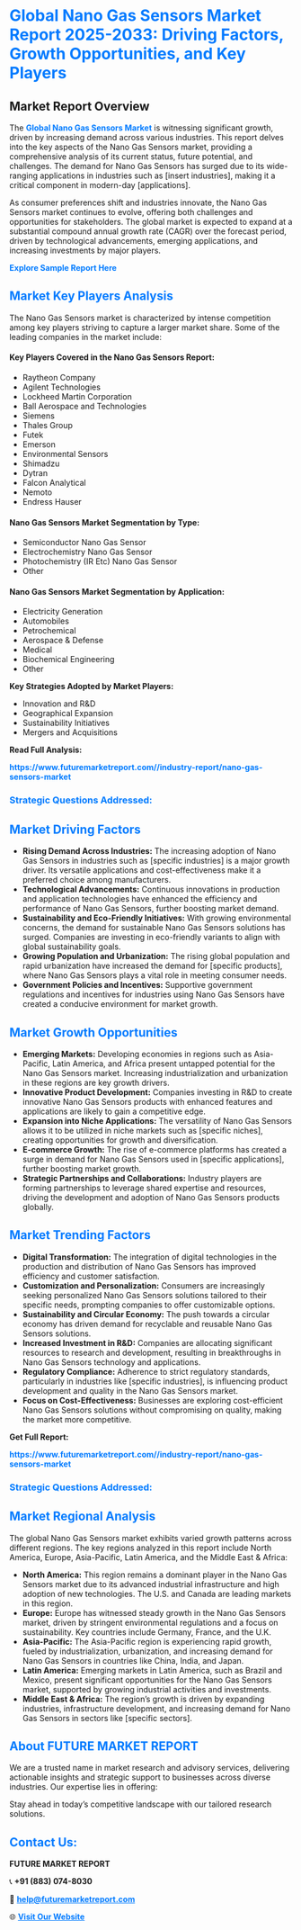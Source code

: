 <h1 style="color: #007BFF;">Global Nano Gas Sensors Market Report 2025-2033: Driving Factors, Growth Opportunities, and Key Players</h1>

<section id="overview">
<h2>Market Report Overview</h2>
<p>The <a href="https://www.futuremarketreport.com//industry-report/nano-gas-sensors-market" style="color: #007BFF; text-decoration: none;"><strong>Global Nano Gas Sensors Market</strong></a> is witnessing significant growth, driven by increasing demand across various industries. This report delves into the key aspects of the Nano Gas Sensors market, providing a comprehensive analysis of its current status, future potential, and challenges. The demand for Nano Gas Sensors has surged due to its wide-ranging applications in industries such as [insert industries], making it a critical component in modern-day [applications].</p>
<p>As consumer preferences shift and industries innovate, the Nano Gas Sensors market continues to evolve, offering both challenges and opportunities for stakeholders. The global market is expected to expand at a substantial compound annual growth rate (CAGR) over the forecast period, driven by technological advancements, emerging applications, and increasing investments by major players.</p>
</section>

<section id="overview">
<p><a href="https://www.futuremarketreport.com//request-sample/reportId=76138" style="color: #007BFF; text-decoration: none;"><strong>Explore Sample Report Here</strong></a></p>
</section>

<section id="key-players">
<h2 style="color: #007BFF;">Market Key Players Analysis</h2>
<p>The Nano Gas Sensors market is characterized by intense competition among key players striving to capture a larger market share. Some of the leading companies in the market include:</p>
<h4>Key Players Covered in the Nano Gas Sensors Report:</h4>
<ul><li>Raytheon Company</li><li>Agilent Technologies</li><li>Lockheed Martin Corporation</li><li>Ball Aerospace and Technologies</li><li>Siemens</li><li>Thales Group</li><li>Futek</li><li>Emerson</li><li>Environmental Sensors</li><li>Shimadzu</li><li>Dytran</li><li>Falcon Analytical</li><li>Nemoto</li><li>Endress Hauser</li></ul>
<h4>Nano Gas Sensors Market Segmentation by Type:</h4>
<ul><li>Semiconductor Nano Gas Sensor</li><li>Electrochemistry Nano Gas Sensor</li><li>Photochemistry (IR Etc) Nano Gas Sensor</li><li>Other</li></ul>

<h4>Nano Gas Sensors Market Segmentation by Application:</h4>
<ul><li>Electricity Generation</li><li>Automobiles</li><li>Petrochemical</li><li>Aerospace &amp; Defense</li><li>Medical</li><li>Biochemical Engineering</li><li>Other</li></ul>
<p><strong>Key Strategies Adopted by Market Players:</strong></p>
<ul>
<li>Innovation and R&D</li>
<li>Geographical Expansion</li>
<li>Sustainability Initiatives</li>
<li>Mergers and Acquisitions</li>
</ul>
</section>

<section>
<p><strong>Read Full Analysis: </strong></p><a href="https://www.futuremarketreport.com//industry-report/nano-gas-sensors-market" style="color: #007BFF; text-decoration: none;"><strong>https://www.futuremarketreport.com//industry-report/nano-gas-sensors-market</strong></a>
<h3 style="color: #007BFF;">Strategic Questions Addressed:</h3>
</section>

<section id="driving-factors">
<h2 style="color: #007BFF;">Market Driving Factors</h2>
<ul>
<li><strong>Rising Demand Across Industries:</strong> The increasing adoption of Nano Gas Sensors in industries such as [specific industries] is a major growth driver. Its versatile applications and cost-effectiveness make it a preferred choice among manufacturers.</li>
<li><strong>Technological Advancements:</strong> Continuous innovations in production and application technologies have enhanced the efficiency and performance of Nano Gas Sensors, further boosting market demand.</li>
<li><strong>Sustainability and Eco-Friendly Initiatives:</strong> With growing environmental concerns, the demand for sustainable Nano Gas Sensors solutions has surged. Companies are investing in eco-friendly variants to align with global sustainability goals.</li>
<li><strong>Growing Population and Urbanization:</strong> The rising global population and rapid urbanization have increased the demand for [specific products], where Nano Gas Sensors plays a vital role in meeting consumer needs.</li>
<li><strong>Government Policies and Incentives:</strong> Supportive government regulations and incentives for industries using Nano Gas Sensors have created a conducive environment for market growth.</li>
</ul>
</section>

<section id="growth-opportunities">
<h2 style="color: #007BFF;">Market Growth Opportunities</h2>
<ul>
<li><strong>Emerging Markets:</strong> Developing economies in regions such as Asia-Pacific, Latin America, and Africa present untapped potential for the Nano Gas Sensors market. Increasing industrialization and urbanization in these regions are key growth drivers.</li>
<li><strong>Innovative Product Development:</strong> Companies investing in R&D to create innovative Nano Gas Sensors products with enhanced features and applications are likely to gain a competitive edge.</li>
<li><strong>Expansion into Niche Applications:</strong> The versatility of Nano Gas Sensors allows it to be utilized in niche markets such as [specific niches], creating opportunities for growth and diversification.</li>
<li><strong>E-commerce Growth:</strong> The rise of e-commerce platforms has created a surge in demand for Nano Gas Sensors used in [specific applications], further boosting market growth.</li>
<li><strong>Strategic Partnerships and Collaborations:</strong> Industry players are forming partnerships to leverage shared expertise and resources, driving the development and adoption of Nano Gas Sensors products globally.</li>
</ul>
</section>

<section id="trending-factors">
<h2 style="color: #007BFF;">Market Trending Factors</h2>
<ul>
<li><strong>Digital Transformation:</strong> The integration of digital technologies in the production and distribution of Nano Gas Sensors has improved efficiency and customer satisfaction.</li>
<li><strong>Customization and Personalization:</strong> Consumers are increasingly seeking personalized Nano Gas Sensors solutions tailored to their specific needs, prompting companies to offer customizable options.</li>
<li><strong>Sustainability and Circular Economy:</strong> The push towards a circular economy has driven demand for recyclable and reusable Nano Gas Sensors solutions.</li>
<li><strong>Increased Investment in R&D:</strong> Companies are allocating significant resources to research and development, resulting in breakthroughs in Nano Gas Sensors technology and applications.</li>
<li><strong>Regulatory Compliance:</strong> Adherence to strict regulatory standards, particularly in industries like [specific industries], is influencing product development and quality in the Nano Gas Sensors market.</li>
<li><strong>Focus on Cost-Effectiveness:</strong> Businesses are exploring cost-efficient Nano Gas Sensors solutions without compromising on quality, making the market more competitive.</li>
</ul>
</section>

<section>
<p><strong>Get Full Report: </strong></p><a href="https://www.futuremarketreport.com//industry-report/nano-gas-sensors-market" style="color: #007BFF; text-decoration: none;"><strong>https://www.futuremarketreport.com//industry-report/nano-gas-sensors-market</strong></a>
<h3 style="color: #007BFF;">Strategic Questions Addressed:</h3>
</section>


<section id="regional-analysis">
<h2 style="color: #007BFF;">Market Regional Analysis</h2>
<p>The global Nano Gas Sensors market exhibits varied growth patterns across different regions. The key regions analyzed in this report include North America, Europe, Asia-Pacific, Latin America, and the Middle East & Africa:</p>
<ul>
<li><strong>North America:</strong> This region remains a dominant player in the Nano Gas Sensors market due to its advanced industrial infrastructure and high adoption of new technologies. The U.S. and Canada are leading markets in this region.</li>
<li><strong>Europe:</strong> Europe has witnessed steady growth in the Nano Gas Sensors market, driven by stringent environmental regulations and a focus on sustainability. Key countries include Germany, France, and the U.K.</li>
<li><strong>Asia-Pacific:</strong> The Asia-Pacific region is experiencing rapid growth, fueled by industrialization, urbanization, and increasing demand for Nano Gas Sensors in countries like China, India, and Japan.</li>
<li><strong>Latin America:</strong> Emerging markets in Latin America, such as Brazil and Mexico, present significant opportunities for the Nano Gas Sensors market, supported by growing industrial activities and investments.</li>
<li><strong>Middle East & Africa:</strong> The region’s growth is driven by expanding industries, infrastructure development, and increasing demand for Nano Gas Sensors in sectors like [specific sectors].</li>
</ul>
</section>

<footer>
<h2 style="color: #007BFF;">About FUTURE MARKET REPORT</h2>
<p>We are a trusted name in market research and advisory services, delivering actionable insights and strategic support to businesses across diverse industries. Our expertise lies in offering:</p>

<p>Stay ahead in today’s competitive landscape with our tailored research solutions.</p>

<h2 style="color: #007BFF;">Contact Us:</h2>
<p><strong>FUTURE MARKET REPORT</strong></p>
<p>📞 <strong>+91 (883) 074-8030</strong></p>
<p>📧 <strong><a href="mailto:help@futuremarketreport.com" style="color: #007BFF;">help@futuremarketreport.com</a></strong></p>
<p>🌐 <strong><a href="https://www.futuremarketreport.com/" style="color: #007BFF;">Visit Our Website</a></strong></p>
</footer>